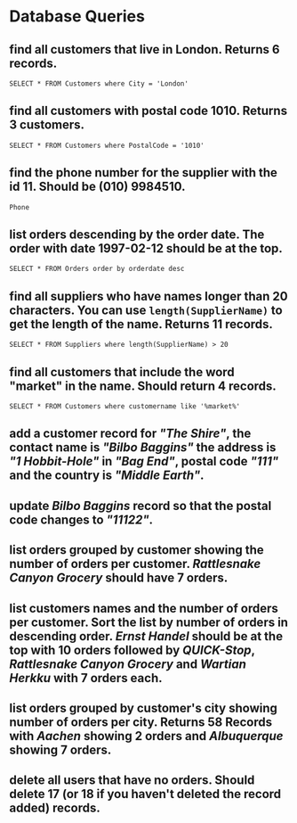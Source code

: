 # Database Queries

## find all customers that live in London. Returns 6 records.
    SELECT * FROM Customers where City = 'London'
## find all customers with postal code 1010. Returns 3 customers.
    SELECT * FROM Customers where PostalCode = '1010'
## find the phone number for the supplier with the id 11. Should be (010) 9984510.
    Phone
## list orders descending by the order date. The order with date 1997-02-12 should be at the top.
    SELECT * FROM Orders order by orderdate desc
## find all suppliers who have names longer than 20 characters. You can use `length(SupplierName)` to get the length of the name. Returns 11 records.
    SELECT * FROM Suppliers where length(SupplierName) > 20
## find all customers that include the word "market" in the name. Should return 4 records.
    SELECT * FROM Customers where customername like '%market%'


    

## add a customer record for _"The Shire"_, the contact name is _"Bilbo Baggins"_ the address is _"1 Hobbit-Hole"_ in _"Bag End"_, postal code _"111"_ and the country is _"Middle Earth"_.

## update _Bilbo Baggins_ record so that the postal code changes to _"11122"_.

## list orders grouped by customer showing the number of orders per customer. _Rattlesnake Canyon Grocery_ should have 7 orders.

## list customers names and the number of orders per customer. Sort the list by number of orders in descending order. _Ernst Handel_ should be at the top with 10 orders followed by _QUICK-Stop_, _Rattlesnake Canyon Grocery_ and _Wartian Herkku_ with 7 orders each.

## list orders grouped by customer's city showing number of orders per city. Returns 58 Records with _Aachen_ showing 2 orders and _Albuquerque_ showing 7 orders.

## delete all users that have no orders. Should delete 17 (or 18 if you haven't deleted the record added) records.
